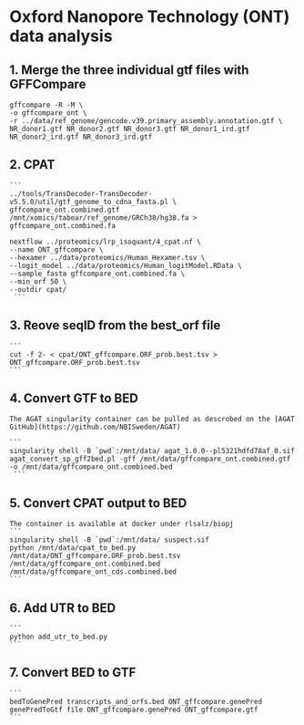# Oxford Nanopore Technology (ONT) data analysis

## 1. Merge the three individual gtf files with GFFCompare

```
gffcompare -R -M \
-o gffcompare_ont \
-r ../data/ref_genome/gencode.v39.primary_assembly.annotation.gtf \
NR_donor1.gtf NR_donor2.gtf NR_donor3.gtf NR_donor1_ird.gtf NR_donor2_ird.gtf NR_donor3_ird.gtf 
```

## 2. CPAT

    ```
    ../tools/TransDecoder-TransDecoder-v5.5.0/util/gtf_genome_to_cdna_fasta.pl \
    gffcompare_ont.combined.gtf /mnt/xomics/tabear/ref_genome/GRCh38/hg38.fa > gffcompare_ont.combined.fa

    nextflow ../proteomics/lrp_isoquant/4_cpat.nf \
    --name ONT_gffcompare \
    --hexamer ../data/proteomics/Human_Hexamer.tsv \
    --logit_model ../data/proteomics/Human_logitModel.RData \
    --sample_fasta gffcompare_ont.combined.fa \
    --min_orf 50 \
    --outdir cpat/
     ```

## 3. Reove seqID from the best_orf file

    ```
    cut -f 2- < cpat/ONT_gffcompare.ORF_prob.best.tsv > ONT_gffcompare.ORF_prob.best.tsv
    ```

## 4. Convert GTF to BED
    The AGAT singularity container can be pulled as descrobed on the [AGAT GitHub](https://github.com/NBISweden/AGAT)

    ```
    singularity shell -B `pwd`:/mnt/data/ agat_1.0.0--pl5321hdfd78af_0.sif
    agat_convert_sp_gff2bed.pl -gff /mnt/data/gffcompare_ont.combined.gtf -o /mnt/data/gffcompare_ont.combined.bed
     ```

## 5. Convert CPAT output to BED
    The container is available at docker under rlsalz/biopj
    ```
    singularity shell -B `pwd`:/mnt/data/ suspect.sif
    python /mnt/data/cpat_to_bed.py /mnt/data/ONT_gffcompare.ORF_prob.best.tsv /mnt/data/gffcompare_ont.combined.bed /mnt/data/gffcompare_ont_cds.combined.bed
    ```
## 6. Add UTR to BED
    ```
    python add_utr_to_bed.py
    ```
## 7. Convert BED to GTF
    ```
    bedToGenePred transcripts_and_orfs.bed ONT_gffcompare.genePred
    genePredToGtf file ONT_gffcompare.genePred ONT_gffcompare.gtf
    ```
